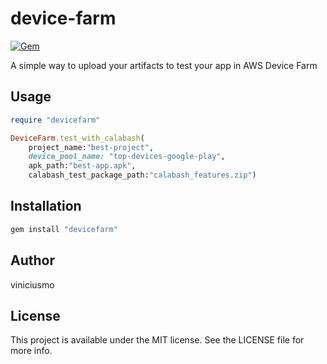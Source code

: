 # device-farm

[![Gem](https://img.shields.io/gem/v/devicefarm.svg?style=flat)](http://rubygems.org/gems/devicefarm "View this project in Rubygems")

A simple way to upload your artifacts to test your app in AWS Device Farm


## Usage
```ruby
require "devicefarm"

DeviceFarm.test_with_calabash(
	project_name:"best-project",
	device_pool_name: "top-devices-google-play",
	apk_path:"best-app.apk",
	calabash_test_package_path:"calabash_features.zip")
```

## Installation

```ruby
gem install "devicefarm"
```

## Author

viniciusmo

## License

This project is available under the MIT license. See the LICENSE file for more info.

